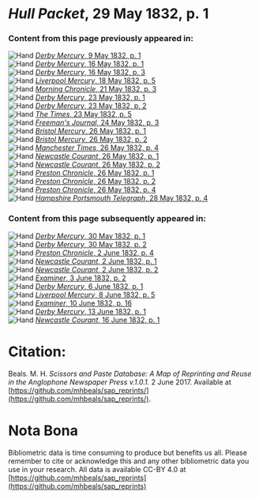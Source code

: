 # *Hull Packet*, 29 May 1832, p. 1  
  
### Content from this page previously appeared in:  
![Hand](http://scissorsandpaste.net/wp-content/uploads/2017/06/smallhandpointer.png) [*Derby Mercury*, 9 May 1832, p. 1](https://mhbeals.github.io/sap_html/Derby-Mercury/Derby-Mercury-9-May-1832-p-1)  
![Hand](http://scissorsandpaste.net/wp-content/uploads/2017/06/smallhandpointer.png) [*Derby Mercury*, 16 May 1832, p. 1](https://mhbeals.github.io/sap_html/Derby-Mercury/Derby-Mercury-16-May-1832-p-1)  
![Hand](http://scissorsandpaste.net/wp-content/uploads/2017/06/smallhandpointer.png) [*Derby Mercury*, 16 May 1832, p. 3](https://mhbeals.github.io/sap_html/Derby-Mercury/Derby-Mercury-16-May-1832-p-3)  
![Hand](http://scissorsandpaste.net/wp-content/uploads/2017/06/smallhandpointer.png) [*Liverpool Mercury*, 18 May 1832, p. 5](https://mhbeals.github.io/sap_html/Liverpool-Mercury/Liverpool-Mercury-18-May-1832-p-5)  
![Hand](http://scissorsandpaste.net/wp-content/uploads/2017/06/smallhandpointer.png) [*Morning Chronicle*, 21 May 1832, p. 3](https://mhbeals.github.io/sap_html/Morning-Chronicle/Morning-Chronicle-21-May-1832-p-3)  
![Hand](http://scissorsandpaste.net/wp-content/uploads/2017/06/smallhandpointer.png) [*Derby Mercury*, 23 May 1832, p. 1](https://mhbeals.github.io/sap_html/Derby-Mercury/Derby-Mercury-23-May-1832-p-1)  
![Hand](http://scissorsandpaste.net/wp-content/uploads/2017/06/smallhandpointer.png) [*Derby Mercury*, 23 May 1832, p. 2](https://mhbeals.github.io/sap_html/Derby-Mercury/Derby-Mercury-23-May-1832-p-2)  
![Hand](http://scissorsandpaste.net/wp-content/uploads/2017/06/smallhandpointer.png) [*The Times*, 23 May 1832, p. 5](https://mhbeals.github.io/sap_html/The-Times/The-Times-23-May-1832-p-5)  
![Hand](http://scissorsandpaste.net/wp-content/uploads/2017/06/smallhandpointer.png) [*Freeman's Journal*, 24 May 1832, p. 3](https://mhbeals.github.io/sap_html/Freeman's-Journal/Freeman's-Journal-24-May-1832-p-3)  
![Hand](http://scissorsandpaste.net/wp-content/uploads/2017/06/smallhandpointer.png) [*Bristol Mercury*, 26 May 1832, p. 1](https://mhbeals.github.io/sap_html/Bristol-Mercury/Bristol-Mercury-26-May-1832-p-1)  
![Hand](http://scissorsandpaste.net/wp-content/uploads/2017/06/smallhandpointer.png) [*Bristol Mercury*, 26 May 1832, p. 2](https://mhbeals.github.io/sap_html/Bristol-Mercury/Bristol-Mercury-26-May-1832-p-2)  
![Hand](http://scissorsandpaste.net/wp-content/uploads/2017/06/smallhandpointer.png) [*Manchester Times*, 26 May 1832, p. 4](https://mhbeals.github.io/sap_html/Manchester-Times/Manchester-Times-26-May-1832-p-4)  
![Hand](http://scissorsandpaste.net/wp-content/uploads/2017/06/smallhandpointer.png) [*Newcastle Courant*, 26 May 1832, p. 1](https://mhbeals.github.io/sap_html/Newcastle-Courant/Newcastle-Courant-26-May-1832-p-1)  
![Hand](http://scissorsandpaste.net/wp-content/uploads/2017/06/smallhandpointer.png) [*Newcastle Courant*, 26 May 1832, p. 2](https://mhbeals.github.io/sap_html/Newcastle-Courant/Newcastle-Courant-26-May-1832-p-2)  
![Hand](http://scissorsandpaste.net/wp-content/uploads/2017/06/smallhandpointer.png) [*Preston Chronicle*, 26 May 1832, p. 1](https://mhbeals.github.io/sap_html/Preston-Chronicle/Preston-Chronicle-26-May-1832-p-1)  
![Hand](http://scissorsandpaste.net/wp-content/uploads/2017/06/smallhandpointer.png) [*Preston Chronicle*, 26 May 1832, p. 2](https://mhbeals.github.io/sap_html/Preston-Chronicle/Preston-Chronicle-26-May-1832-p-2)  
![Hand](http://scissorsandpaste.net/wp-content/uploads/2017/06/smallhandpointer.png) [*Preston Chronicle*, 26 May 1832, p. 4](https://mhbeals.github.io/sap_html/Preston-Chronicle/Preston-Chronicle-26-May-1832-p-4)  
![Hand](http://scissorsandpaste.net/wp-content/uploads/2017/06/smallhandpointer.png) [*Hampshire Portsmouth Telegraph*, 28 May 1832, p. 4](https://mhbeals.github.io/sap_html/Hampshire-Portsmouth-Telegraph/Hampshire-Portsmouth-Telegraph-28-May-1832-p-4)  
  
### Content from this page subsequently appeared in:  
![Hand](http://scissorsandpaste.net/wp-content/uploads/2017/06/smallhandpointer.png) [*Derby Mercury*, 30 May 1832, p. 1](https://mhbeals.github.io/sap_html/Derby-Mercury/Derby-Mercury-30-May-1832-p-1)  
![Hand](http://scissorsandpaste.net/wp-content/uploads/2017/06/smallhandpointer.png) [*Derby Mercury*, 30 May 1832, p. 2](https://mhbeals.github.io/sap_html/Derby-Mercury/Derby-Mercury-30-May-1832-p-2)  
![Hand](http://scissorsandpaste.net/wp-content/uploads/2017/06/smallhandpointer.png) [*Preston Chronicle*, 2 June 1832, p. 4](https://mhbeals.github.io/sap_html/Preston-Chronicle/Preston-Chronicle-2-June-1832-p-4)  
![Hand](http://scissorsandpaste.net/wp-content/uploads/2017/06/smallhandpointer.png) [*Newcastle Courant*, 2 June 1832, p. 1](https://mhbeals.github.io/sap_html/Newcastle-Courant/Newcastle-Courant-2-June-1832-p-1)  
![Hand](http://scissorsandpaste.net/wp-content/uploads/2017/06/smallhandpointer.png) [*Newcastle Courant*, 2 June 1832, p. 2](https://mhbeals.github.io/sap_html/Newcastle-Courant/Newcastle-Courant-2-June-1832-p-2)  
![Hand](http://scissorsandpaste.net/wp-content/uploads/2017/06/smallhandpointer.png) [*Examiner*, 3 June 1832, p. 2](https://mhbeals.github.io/sap_html/Examiner/Examiner-3-June-1832-p-2)  
![Hand](http://scissorsandpaste.net/wp-content/uploads/2017/06/smallhandpointer.png) [*Derby Mercury*, 6 June 1832, p. 1](https://mhbeals.github.io/sap_html/Derby-Mercury/Derby-Mercury-6-June-1832-p-1)  
![Hand](http://scissorsandpaste.net/wp-content/uploads/2017/06/smallhandpointer.png) [*Liverpool Mercury*, 8 June 1832, p. 5](https://mhbeals.github.io/sap_html/Liverpool-Mercury/Liverpool-Mercury-8-June-1832-p-5)  
![Hand](http://scissorsandpaste.net/wp-content/uploads/2017/06/smallhandpointer.png) [*Examiner*, 10 June 1832, p. 16](https://mhbeals.github.io/sap_html/Examiner/Examiner-10-June-1832-p-16)  
![Hand](http://scissorsandpaste.net/wp-content/uploads/2017/06/smallhandpointer.png) [*Derby Mercury*, 13 June 1832, p. 1](https://mhbeals.github.io/sap_html/Derby-Mercury/Derby-Mercury-13-June-1832-p-1)  
![Hand](http://scissorsandpaste.net/wp-content/uploads/2017/06/smallhandpointer.png) [*Newcastle Courant*, 16 June 1832, p. 1](https://mhbeals.github.io/sap_html/Newcastle-Courant/Newcastle-Courant-16-June-1832-p-1)  


# Citation: 

Beals. M. H. *Scissors and Paste Database: A Map of Reprinting and Reuse in the Anglophone Newspaper Press v.1.0.1.* 2 June 2017. Available at [https://github.com/mhbeals/sap_reprints/](https://github.com/mhbeals/sap_reprints/). 

# Nota Bona

Bibliometric data is time consuming to produce but benefits us all. Please remember to cite or acknowledge this and any other bibliometric data you use in your research. All data is available CC-BY 4.0 at [https://github.com/mhbeals/sap_reprints](https://github.com/mhbeals/sap_reprints)